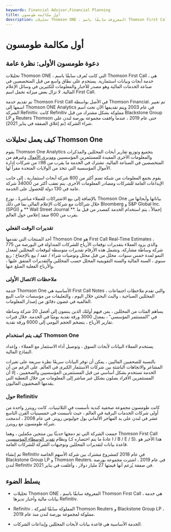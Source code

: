 ```yaml
---
keywords: Financial Advisor,Financial Planning
title: أول مكالمة طومسون
description: تحليلات Thomson ONE ، المعروفة سابقًا باسم Thomson First Call ، هي خدمة أبحاث وبيانات استثمارية تُستخدم على نطاق واسع في الصناعة المالية.
---
```


# أول مكالمة طومسون
## دعوة طومسون الأولى: نظرة عامة

تحليلات Thomson ONE ، التي كانت تُعرف سابقًا باسم Thomson First Call ، هي خدمة أبحاث وبيانات استثمارية. يستخدم على نطاق واسع من قبل المتخصصين في صناعة الخدمات المالية وهو مصدر للأخبار والمعلومات للكثيرين في وسائل الإعلام المالية. لا تزال بعض ميزاته تحمل اسم First Call.

تم تقديم خدمة Thomson First Call في الأصل بواسطة Thomson Financial. تم تغيير اسمها إلى Thomson ONE Analytics في عام 2003 ويتم تقديمها الآن تحت اسم الشركة Refinitiv. كانت Refinitiv مملوكة بشكل مشترك من قبل Blackstone Group LP و Reuters Thomson حتى عام 2019 ، عندما وافقت مجموعة بورصة لندن على شراء الشركة (تم إغلاق الصفقة في يناير 2021).

## كيف يعمل تحليلات Thomson One

يقوم Thomson One Analytics بتجميع وتوزيع تقارير أبحاث المحللين والمذكرات والمعلومات الأخرى المفيدة للمستثمرين المؤسسيين [ومديري الأموال](/moneymanager) وغيرهم من المتخصصين في الصناعة المالية. تشترك في الخدمة ما يقرب من 98٪ من شركات إدارة الأموال المؤسسية التي تتخذ من الولايات المتحدة مقراً لها.

يقوم بجمع المعلومات من شبكة تضم أكثر من 800 شركة أبحاث استثمارية ، إلى جانب الإيداعات العامة للشركات ومصادر المعلومات الأخرى. يتم تعقب أكثر من 34000 شركة عامة في 130 دولة للحصول على الخدمة.

بالإضافة إلى بيع الاشتراكات للعملاء مباشرةً ، توزع Thomson One بياناتها وأبحاثها من خلال شراكات مع شركات الإعلام المالي بما في ذلك Bloomberg و S&P Global Inc. (SPGI) و ** Wall Street Journal **. إجمالاً ، يتم استخدام الخدمة كمصدر من قبل ما يقرب من 600 منفذ إعلامي حول العالم.

### تقديرات الوقت الفعلي

أحد المنتجات التي تقدمها Thomson One هو First Call Real-Time Estimates ، والذي يزود العملاء بتقديرات توقعات الأرباح للشركات المتداولة في البورصة من 775 شركة وساطة مشاركة. وتشمل هذه الأرقام تقديرات متوسطة لتوقعات المحللين لمعدل النمو لمدة خمس سنوات. محلل من قبل محلل وتوصيات شراء / عقد / بيع بالإجماع ؛ ربع سنوي ، السنة المالية والسنة التقويمية المحلل حسب المحللين والتقديرات المتفق عليها ، والأرباح الفعلية المبلغ عنها.

### ملاحظات الاتصال الأولى

خدمة Thomson One الأساسية هي First Call Notes ، والتي تقدم ملاحظات اجتماعات المحللين الصباحية ، والبث البحثي خلال اليوم ، والتعليقات من مؤسسات جانب البيع العالمية في غضون دقائق من إصدار المعلومات.

يساهم المئات من المحللين ، بمن فيهم أولئك الذين ينتمون إلى أفضل 20 شركة وساطة في "المستثمر المؤسسي" ، بمعدل 3000 ورقة نقدية يوميًا في الخدمة. خلال فترات تقارير الأرباح ، يتضخم الحجم اليومي إلى 6000 ورقة نقدية.

### كيف يتم استخدام Thomson One

يستخدم العملاء البيانات لأبحاث السوق ، وتوصيل أداء الاستثمار مع العملاء ، وإعداد النماذج المالية.

بالنسبة للصحفيين الماليين ، يمكن أن توفر البيانات سريعًا نظرة سريعة على تغيرات المشاعر والاتجاهات الناشئة بين شركات الاستثمار الكبرى في العالم. على الرغم من أن الخدمة تستخدم بشكل أساسي من قبل المستثمرين المؤسسيين والصحفيين ، إلا أن المستثمرين الأفراد يصلون بشكل غير مباشر إلى المعلومات من خلال التغطية التي يقدمها الصحفيون الماليون.

### حول Refinitiv

كانت طومسون مجموعة صحفية كندية تأسست في الثلاثينيات. كانت رويترز واحدة من أولى شركات الخدمات البرقية في العالم ، حيث تأسست في خمسينيات القرن التاسع عشر في لندن على يد المهاجر الألماني بول جوليوس رويتر. في عام 2008 ، اندمجت شركة طومسون مع رويترز.

جمعت الشركة التي تم دمجها حديثًا بين منتجين مكملين ، وهما Thomson First Call ونظام [تقدير الوسطاء المؤسسيين](/ibes) (عادةً ما يتم اختصاره كـ I / B / E / S). هذا الأخير هو قاعدة بيانات لتقديرات المحللين وتوجيهات الشركة للشركات العامة.

تم إنشاء Refinitiv في عام 2018 كمشروع مشترك بين شركة الأسهم الخاصة Blackstone Group LP و Thomson Reuters. في عام 2019 ، اشترت مجموعة بورصة لندن Refinitiv في صفقة يُزعم أنها قيمتها 27 مليار دولار ، وأغلقت في يناير 2021.

## يسلط الضوء

- تحليلات Thomson ONE ، المعروفة سابقًا باسم Thomson First Call ، هي خدمة بيانات مالية وأخبار تديرها Refinitiv.

- Refinitiv ، المملوكة سابقًا لشركة Thomson Reuters و Blackstone Group LP ، مملوكة لمجموعة بورصة لندن منذ عام 2019.

- الخدمة الأساسية هي قاعدة بيانات لأبحاث المحللين وإيداعات الشركات.

